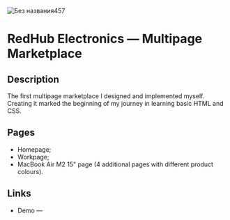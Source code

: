 
![Без названия457](https://github.com/user-attachments/assets/dd09b888-8741-4cc4-9697-1b56697cd592)

# RedHub Electronics — Multipage Marketplace
## Description

The first multipage marketplace I designed and implemented myself. Creating it marked the beginning of my journey in learning basic HTML and CSS.

## Pages

- Homepage;
- Workpage;
- MacBook Air M2 15" page (4 additional pages with different product colours).

## Links
- Demo — 
